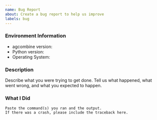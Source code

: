 ```yaml
---
name: Bug Report
about: Create a bug report to help us improve
labels: bug
---
```


<!-- Please search existing issues to avoid creating duplicates. -->

### Environment Information

-   agcombine version:
-   Python version:
-   Operating System:

### Description

Describe what you were trying to get done.
Tell us what happened, what went wrong, and what you expected to happen.

### What I Did

```
Paste the command(s) you ran and the output.
If there was a crash, please include the traceback here.
```
